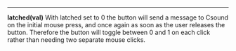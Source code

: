 <a name="latched"><h3 style="padding-top: 40px; margin-top: 40px;"></h3></a>
_____________________________
**latched(val)** With latched set to 0 the button will send a message to Csound on the initial mouse press, and once again as soon as the user releases the button. Therefore the button will toggle between 0 and 1 on each click rather than needing two separate mouse clicks. 

<!--UPDATE WIDGET_IN_CSOUND
    SIdent sprintf "latched(%d) ", rnd(100) < 70 ? 1 : 0
    SIdentifier strcat SIdentifier, SIdent
-->